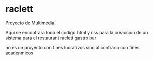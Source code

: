 raclett
=======
Proyecto de Multimedia.

Aqui se encontrara todo el codigo html y css para la creaccion de un sistema para el restaurant raclett gastro bar

no es un proyecto con fines lucrativos sino al contrario con fines acadenmicos
